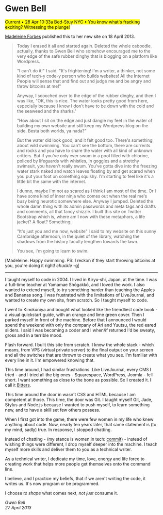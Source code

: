 Gwen Bell
=========

<mark>Current • 28 Apr 10:33a Bed-Stuy NYC • You know what's fracking exciting? Witnessing the plunge!</mark>

[Madeleine Forbes](http://madeleineforbes.co.uk/) published this to her new site on 18 April 2013.

<blockquote>
<p>Today I erased it all and started again. Deleted the whole caboodle, actually, thanks to Gwen Bell who somehow encouraged me to the very edge of the safe rubber dinghy that is blogging on a platform like Wordpress.</p>

<p>"I can't do it!" I said. "It's frightening! I'm a writer, a thinker, not some kind of tech-y code-y person who builds websites! All the Internet People will sense that and find out and judge me and be angry and throw bitcoins at me!"</p>

<p>Anyway, I scooched over to the edge of the rubber dinghy, and then I was like, "OK, this is nice. The water looks pretty good from here, especially because I know I don't have to be down with the cold and the seaweed and the sharks."</p>

<p>"How about I sit on the edge and just dangle my feet in the water of building my own website and still keep my Wordpress blog on the side. Besta both worlds, ya nada?"</p>

<p>But the water did look good, and it felt good too. There's something about wild swimming. You can't see the bottom, there are currents and rocks and you have to share the water with all kind of unknown critters. But if you've only ever swum in a pool filled with chlorine, policed by lifeguards with whistles, in goggles and a stretchy swimsuit, you haven't really swum. You've gotta dive into the freezing water stark naked and watch leaves floating by and get scared when you put your foot on something squishy. I'm starting to feel like it's a little bit the same with the internet.</p>

<p>I dunno, maybe I'm not as scared as I think I am most of the time. Or I have some kind of inner ninja who comes out when the real me's busy being neurotic somewhere else. Anyway I jumped. Deleted the whole damn thing with its admin passwords and meta tags and drafts and comments, all that fancy shizzle. I built this site on Twitter Bootstrap which is, where am I now with these metaphors, a life jacket? A float? Something.</p>

<p>"It's just you and me now, website" I said to my website on this sunny Cambridge afternoon, in the quiet of the library, watching the shadows from the history faculty lengthen towards the lawn.</p>

<p>You see, I'm going to learn to swim.</p>
</blockquote> 

[Madeleine. Happy swimming. PS: I reckon if they start throwing bitcoins at you, you're doing it right! *chuckle* -g]

<hr />

I taught myself to code in 2004. I lived in Kiryu-shi, Japan, at the time. I was a full-time teacher at Yamamae Shōgakkō, and I loved the work. I also wanted to extend myself, to try something harder than teaching the Apples and Bananas song. I was frustrated with the limitations of LiveJournal, and wanted to create my own site, from scratch. So I taught myself to code.

I went to Kinokuniya and bought what looked like the friendliest code book - a visual quickstart guide, with an orange and lime green cover. Then I parked myself in front of the machine. Before that I announced I would spend the weekend with only the company of Ari and Yuutsu, the red eared sliders. I said I was becoming a coder and I when/if returned I'd be sweaty, gross and in a terrible mood.

Flash forward. I built this site from scratch. I know the whole stack - which means, from VPS (virtual private server) to the final output on your screen and all the switches that are thrown to create what you see. I'm familiar with every line in it. I'm empowered knowing that.

This time around, I had similar frustrations. Like LiveJournal, every CMS I tried - and I tried all the big ones - Squarespace, WordPress, Joomla - fell short. I want something as close to the bone as possible. So I created it. I call it [Bitters](https://github.com/gwenbell/bitters). 

This time around the door in wasn't CSS and HTML because I am competent at those. This time, the door was Git. I taught myself Git, Jade, Stylus and Node.js because I wanted to push myself, to learn something new, and to have a skill set few others possess. 

When I first got into the game, there were few women in my life who knew anything about code. Now, nearly ten years later, that same statement is (to my mind, sadly) true. In response, I stopped chatting. 

Instead of chatting - (my stance is women in tech: [commit](http://git.gwenbell.com)) - instead of wishing things were different, I drop myself deeper into the machine. I teach myself more skills and deliver them to you as a technical writer. 

As a technical writer, I dedicate my time, love, energy and life force to creating work that helps more people get themselves onto the command line. 

I believe, and I practice my beliefs, that if we aren't writing the code, it writes us. It's now program or be programmed. 

I choose _to shape_ what comes next, _not just_ consume it.

_Gwen Bell_ <br />
_27 April 2013_